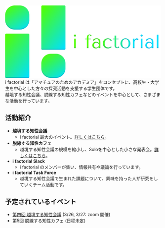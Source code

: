 ![i factorial](./ekkyo/figs/wide.png)
i factorial は「アマチュアのためのアカデミア」をコンセプトに、高校生・大学生を中心とした方々の探究活動を支援する学生団体です。  
越境する知性会議、脱線する知性カフェなどのイベントを中心として、さまざまな活動を行っています。

## 活動紹介
- __越境する知性会議__
    - i factorial 最大のイベント。[詳しくはこちら](./ekkyo/ekkyo_about.md)。
- __脱線する知性カフェ__
    - 越境する知性会議の規模を縮小し、Soloを中心とした小さな発表会。[詳しくはこちら](./ekkyo/dassen_about.md)。
- __i factorial Slack__
    - i factorial のメンバーが集い、情報共有や議論を行っています。
- __i factorial Task Force__
    - 越境する知性会議で生まれた課題について、興味を持った人が研究をしていくチーム活動です。

## 予定されているイベント

- [第四回 越境する知性会議](./ekkyo/event4.md) (3/26, 3/27: zoom 開催)
- 第5回 脱線する知性カフェ (日程未定)